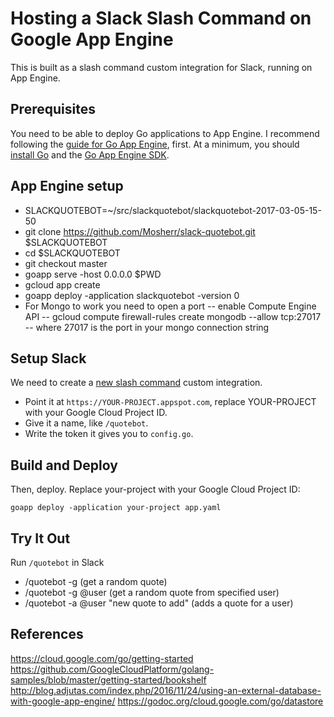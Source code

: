 # Hosting a Slack Slash Command on Google App Engine

This is built as a slash command custom integration for Slack,
running on App Engine.

## Prerequisites

You need to be able to deploy Go applications to App Engine. I recommend
following the [guide for Go App Engine][go-appengine], first. At a minimum, you
should [install Go][go-install] and the [Go App Engine SDK][go-appengine-sdk].

[go-appengine]: https://cloud.google.com/appengine/docs/go/
[go-install]: https://golang.org/doc/install
[go-appengine-sdk]: https://cloud.google.com/appengine/downloads#Google_App_Engine_SDK_for_Go

## App Engine setup
- SLACKQUOTEBOT=~/src/slackquotebot/slackquotebot-2017-03-05-15-50
- git clone https://github.com/Mosherr/slack-quotebot.git $SLACKQUOTEBOT
- cd $SLACKQUOTEBOT
- git checkout master
- goapp serve -host 0.0.0.0 $PWD
- gcloud app create
- goapp deploy -application slackquotebot -version 0
- For Mongo to work you need to open a port
-- enable Compute Engine API
-- gcloud compute firewall-rules create mongodb --allow tcp:27017
-- where 27017 is the port in your mongo connection string

## Setup Slack

We need to create a [new slash command][new-slash-command] custom integration.

- Point it at `https://YOUR-PROJECT.appspot.com`, replace
  YOUR-PROJECT with your Google Cloud Project ID.
- Give it a name, like `/quotebot`.
- Write the token it gives you to `config.go`.

[new-slash-command]: https://my.slack.com/services/new/slash-commands

## Build and Deploy

Then, deploy. Replace your-project with your Google Cloud Project ID:

```
goapp deploy -application your-project app.yaml
```


## Try It Out

Run `/quotebot` in Slack
- /quotebot -g (get a random quote)
- /quotebot -g @user (get a random quote from specified user)
- /quotebot -a @user "new quote to add" (adds a quote for a user)

## References
https://cloud.google.com/go/getting-started
https://github.com/GoogleCloudPlatform/golang-samples/blob/master/getting-started/bookshelf
http://blog.adjutas.com/index.php/2016/11/24/using-an-external-database-with-google-app-engine/
https://godoc.org/cloud.google.com/go/datastore